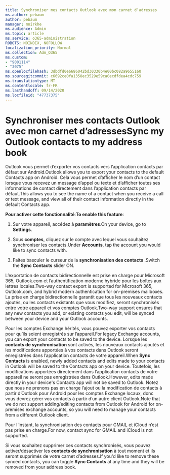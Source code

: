 ```yaml
---
title: Synchroniser mes contacts Outlook avec mon carnet d’adresses
ms.author: pebaum
author: pebaum
manager: mnirkhe
ms.audience: Admin
ms.topic: article
ms.service: o365-administration
ROBOTS: NOINDEX, NOFOLLOW
localization_priority: Normal
ms.collection: Adm_O365
ms.custom:
- "9001114"
- "3075"
ms.openlocfilehash: 3dbdfd0e6686042bd30330b4e00bc082a9655160
ms.sourcegitcommit: c6692ce0fa1358ec3529e59ca0ecdfdea4cdc759
ms.translationtype: MT
ms.contentlocale: fr-FR
ms.lasthandoff: 09/14/2020
ms.locfileid: "47737375"
---
```

# <a name="sync-my-outlook-contacts-to-my-address-book"></a><span data-ttu-id="038df-102">Synchroniser mes contacts Outlook avec mon carnet d’adresses</span><span class="sxs-lookup"><span data-stu-id="038df-102">Sync my Outlook contacts to my address book</span></span>

<span data-ttu-id="038df-103">Outlook vous permet d’exporter vos contacts vers l’application contacts par défaut sur Android.</span><span class="sxs-lookup"><span data-stu-id="038df-103">Outlook allows you to export your contacts to the default Contacts app on Android.</span></span> <span data-ttu-id="038df-104">Cela vous permet d’afficher le nom d’un contact lorsque vous recevez un message d’appel ou texte et d’afficher toutes ses informations de contact directement dans l’application contacts par défaut.</span><span class="sxs-lookup"><span data-stu-id="038df-104">This allows you to see the name of a contact when you receive a call or text message, and view all of their contact information directly in the default Contacts app.</span></span>
 
<span data-ttu-id="038df-105">**Pour activer cette fonctionnalité**:</span><span class="sxs-lookup"><span data-stu-id="038df-105">**To enable this feature**:</span></span>
 
1. <span data-ttu-id="038df-106">Sur votre appareil, accédez à **paramètres**.</span><span class="sxs-lookup"><span data-stu-id="038df-106">On your device, go to **Settings**.</span></span>

2. <span data-ttu-id="038df-107">Sous **comptes**, cliquez sur le compte avec lequel vous souhaitez synchroniser les contacts.</span><span class="sxs-lookup"><span data-stu-id="038df-107">Under **Accounts**, tap the account you would like to sync contacts with.</span></span>

3. <span data-ttu-id="038df-108">Faites basculer le curseur de la **synchronisation des contacts** .</span><span class="sxs-lookup"><span data-stu-id="038df-108">Switch the **Sync Contacts** slider ON.</span></span>
 
<span data-ttu-id="038df-109">L’exportation de contacts bidirectionnelle est prise en charge pour Microsoft 365, Outlook.com et l’authentification moderne hybride pour les boîtes aux lettres locales.</span><span class="sxs-lookup"><span data-stu-id="038df-109">Two-way contact export is supported for Microsoft 365, Outlook.com, and hybrid modern authentication for on-premises mailboxes.</span></span> <span data-ttu-id="038df-110">La prise en charge bidirectionnelle garantit que tous les nouveaux contacts ajoutés, ou les contacts existants que vous modifiez, seront synchronisés entre votre appareil et vos comptes Outlook.</span><span class="sxs-lookup"><span data-stu-id="038df-110">Two-way support ensures that any new contacts you add, or existing contacts you edit, will be synced between your device and your Outlook accounts.</span></span>
 
<span data-ttu-id="038df-111">Pour les comptes Exchange hérités, vous pouvez exporter vos contacts pour qu’ils soient enregistrés sur l’appareil.</span><span class="sxs-lookup"><span data-stu-id="038df-111">For legacy Exchange accounts, you can export your contacts to be saved to the device.</span></span> <span data-ttu-id="038df-112">Lorsque les **contacts de synchronisation** sont activés, les nouveaux contacts ajoutés et les modifications apportées à vos contacts dans Outlook seront enregistrées dans l’application contacts de votre appareil.</span><span class="sxs-lookup"><span data-stu-id="038df-112">When **Sync Contacts** is enabled, newly added contacts and edits made to your contacts in Outlook will be saved to the Contacts app on your device.</span></span> <span data-ttu-id="038df-113">Toutefois, les modifications apportées directement dans l’application contacts de votre appareil ne seront pas enregistrées dans Outlook.</span><span class="sxs-lookup"><span data-stu-id="038df-113">However, edits made directly in your device's Contacts app will not be saved to Outlook.</span></span> <span data-ttu-id="038df-114">Notez que nous ne prenons pas en charge l’ajout ou la modification de contacts à partir d’Outlook pour Android pour les comptes Exchange locaux, donc vous devrez gérer vos contacts à partir d’un autre client Outlook.</span><span class="sxs-lookup"><span data-stu-id="038df-114">Note that we do not support adding/editing contacts from Outlook for Android for on-premises exchange accounts, so you will need to manage your contacts from a different Outlook client.</span></span>
 
<span data-ttu-id="038df-115">Pour l’instant, la synchronisation des contacts pour GMAIL et iCloud n’est pas prise en charge.</span><span class="sxs-lookup"><span data-stu-id="038df-115">For now, contact sync for GMAIL and iCloud is not supported.</span></span>
 
<span data-ttu-id="038df-116">Si vous souhaitez supprimer ces contacts synchronisés, vous pouvez activer/désactiver les **contacts de synchronisation** à tout moment et ils seront supprimés de votre carnet d’adresses.</span><span class="sxs-lookup"><span data-stu-id="038df-116">If you'd like to remove these synced contacts, you can toggle **Sync Contacts** at any time and they will be removed from your address book.</span></span>
